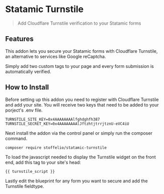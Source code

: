 # Statamic Turnstile

> Add Cloudflare Turnstile verification to your Statamic forms

## Features

This addon lets you secure your Statamic forms with Cloudflare Turnstile, an alternative to services like Google reCaptcha.

Simply add two custom tags to your page and every form submission is automatically verified.

## How to Install

Before setting up this addon you need to register with Cloudflare Turnstile and add your site. You will receive two keys that need to be added to your porject's .env file.

``` env
TURNSTILE_SITE_KEY=0x4AAAAAAAAlfghdghfh387
TURNSTILE_SECRET_KEY=0x4AAAAAAAAlJftzhtjtrrjtznU-eVC4iU
```

Next install the addon via the control panel or simply run the composer command.

``` bash
composer require stoffelio/statamic-turnstile
```

To load the javascript needed to display the Turnstile widget on the front end, add this tag to your site's head:

``` antlers
{{ turnstile_script }}
```

Lastly edit the blueprint for any form you want to secure and add the Turnstile fieldtype.